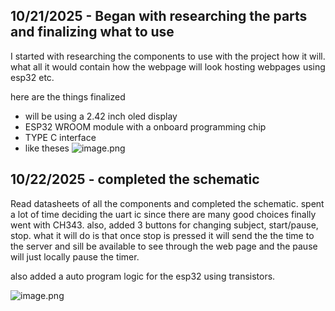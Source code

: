 <!--
  ===================    !!READ THIS NOTICE!!   ====================
  DO NOT edit this file manually. Your changes WILL BE OVERWRITTEN!
  This journal is auto generated and updated by Hack Club Blueprint.
  To edit this file, please edit your journal entries on Blueprint.
  ==================================================================
-->

## 10/21/2025 - Began with researching the parts and finalizing what to use  

I started with researching the components to use with the project how it will. what all it would contain how the webpage will look hosting webpages using esp32 etc.

here are the things finalized

- will be using a 2.42 inch oled display
- ESP32 WROOM module with a onboard programming chip
- TYPE C interface
- like theses ![image.png](https://blueprint.hackclub.com/user-attachments/blobs/proxy/eyJfcmFpbHMiOnsiZGF0YSI6NDE0MCwicHVyIjoiYmxvYl9pZCJ9fQ==--bca1325a527d93f62e49916bbbf8142001ea9ecf/image.png)
  

## 10/22/2025 - completed the schematic   

Read datasheets of all the components and completed the schematic.
spent a lot of time deciding the uart ic since there are many good choices finally went with CH343.
also, added 3 buttons for changing subject, start/pause, stop. what it will do is that once stop is pressed it will send the the time to the server and sill be available to see through the web page and the pause will just locally pause the timer.  

also added a auto program logic for the esp32 using transistors. 

![image.png](https://blueprint.hackclub.com/user-attachments/blobs/proxy/eyJfcmFpbHMiOnsiZGF0YSI6NDI3NywicHVyIjoiYmxvYl9pZCJ9fQ==--b7ec3cdbba257825cb8f19228c737b09b038ffee/image.png)
  

